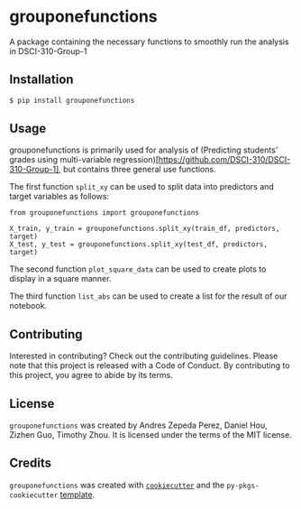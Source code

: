 # grouponefunctions

A package containing the necessary functions to smoothly run the analysis in DSCI-310-Group-1

## Installation

```bash
$ pip install grouponefunctions
```

## Usage

grouponefunctions is primarily used for analysis of (Predicting students’ grades using multi-variable regression)[https://github.com/DSCI-310/DSCI-310-Group-1], but contains three general use functions.

The first function `split_xy` can be used to split data into predictors and target variables as follows:

```
from grouponefunctions import grouponefunctions

X_train, y_train = grouponefunctions.split_xy(train_df, predictors, target)
X_test, y_test = grouponefunctions.split_xy(test_df, predictors, target) 
```

The second function `plot_square_data` can be used to create plots to display in a square manner.

The third function `list_abs` can be used to create a list for the result of our notebook.


## Contributing

Interested in contributing? Check out the contributing guidelines. Please note that this project is released with a Code of Conduct. By contributing to this project, you agree to abide by its terms.

## License

`grouponefunctions` was created by Andres Zepeda Perez, Daniel Hou, Zizhen Guo, Timothy Zhou. It is licensed under the terms of the MIT license.

## Credits

`grouponefunctions` was created with [`cookiecutter`](https://cookiecutter.readthedocs.io/en/latest/) and the `py-pkgs-cookiecutter` [template](https://github.com/py-pkgs/py-pkgs-cookiecutter).
